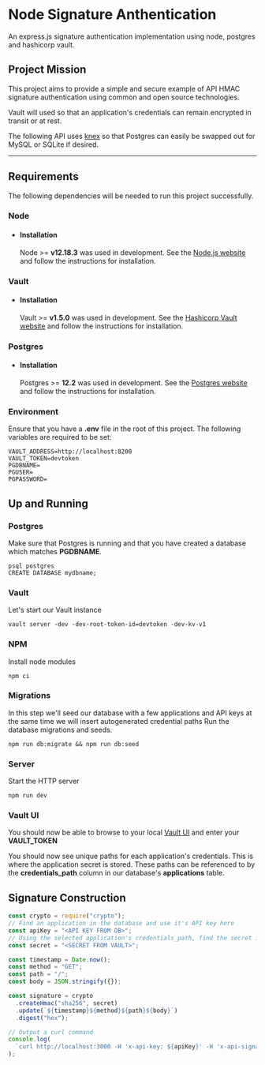 # Node Signature Anthentication

An express.js signature authentication implementation using node, postgres and hashicorp vault.

## Project Mission

This project aims to provide a simple and secure example of API HMAC signature authentication using common and open source technologies.

Vault will used so that an application's credentials can remain encrypted in transit or at rest.

The following API uses [knex](http://knexjs.org/) so that Postgres can easily be swapped out for MySQL or SQLite if desired.

---

## Requirements

The following dependencies will be needed to run this project successfully.

### Node

- #### Installation
  Node >= **v12.18.3** was used in development.
  See the [Node.js website](https://nodejs.org/) and follow the instructions for installation.

### Vault

- #### Installation
  Vault >= **v1.5.0** was used in development.
  See the [Hashicorp Vault website](https://learn.hashicorp.com/tutorials/vault/getting-started-install) and follow the instructions for installation.

### Postgres

- #### Installation
  Postgres >= **12.2** was used in development.
  See the [Postgres website](https://www.postgresql.org/download/) and follow the instructions for installation.

### Environment

Ensure that you have a **.env** file in the root of this project.
The following variables are required to be set:

```shell
VAULT_ADDRESS=http://localhost:8200
VAULT_TOKEN=devtoken
PGDBNAME=
PGUSER=
PGPASSWORD=
```

## Up and Running

### Postgres

Make sure that Postgres is running and that you have created a database which matches **PGDBNAME**.

```
psql postgres
CREATE DATABASE mydbname;
```

### Vault

Let's start our Vault instance

```shell
vault server -dev -dev-root-token-id=devtoken -dev-kv-v1
```

### NPM

Install node modules

```shell
npm ci
```

### Migrations

In this step we'll seed our database with a few applications and API keys at the same time we will insert autogenerated credential paths
Run the database migrations and seeds.

```shell
npm run db:migrate && npm run db:seed
```

### Server

Start the HTTP server

```shell
npm run dev
```

### Vault UI

You should now be able to browse to your local [Vault UI](http://localhost:8200) and enter your **VAULT_TOKEN**

You should now see unique paths for each application's credentials. This is where the application secret is stored. These paths can be referenced to by the **credentials_path** column in our database's **applications** table.

## Signature Construction

```javascript
const crypto = require("crypto");
// Find an application in the database and use it's API key here
const apiKey = "<API KEY FROM DB>";
// Using the selected application's credentials_path, find the secret in vault and use it here
const secret = "<SECRET FROM VAULT>";

const timestamp = Date.now();
const method = "GET";
const path = "/";
const body = JSON.stringify({});

const signature = crypto
  .createHmac("sha256", secret)
  .update(`${timestamp}${method}${path}${body}`)
  .digest("hex");

// Output a curl command
console.log(
  `curl http://localhost:3000 -H 'x-api-key: ${apiKey}' -H 'x-api-signature: ${signature}' -H 'x-api-timestamp: ${timestamp}'`
);
```
